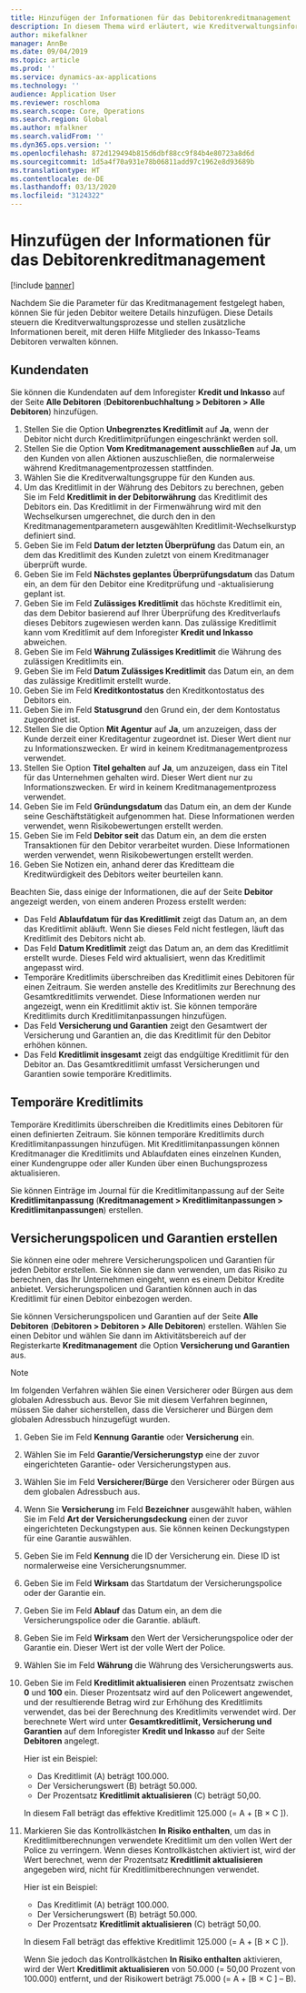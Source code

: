 ```yaml
---
title: Hinzufügen der Informationen für das Debitorenkreditmanagement
description: In diesem Thema wird erläutert, wie Kreditverwaltungsinformationen für einen Debitor hinzugefügt werden.
author: mikefalkner
manager: AnnBe
ms.date: 09/04/2019
ms.topic: article
ms.prod: ''
ms.service: dynamics-ax-applications
ms.technology: ''
audience: Application User
ms.reviewer: roschloma
ms.search.scope: Core, Operations
ms.search.region: Global
ms.author: mfalkner
ms.search.validFrom: ''
ms.dyn365.ops.version: ''
ms.openlocfilehash: 872d129494b815d6dbf88cc9f84b4e80723a8d6d
ms.sourcegitcommit: 1d5a4f70a931e78b06811add97c1962e8d93689b
ms.translationtype: HT
ms.contentlocale: de-DE
ms.lasthandoff: 03/13/2020
ms.locfileid: "3124322"
---
```

# <a name="add-credit-management-information-for-customers"></a>Hinzufügen der Informationen für das Debitorenkreditmanagement

[!include [banner](../includes/banner.md)]

Nachdem Sie die Parameter für das Kreditmanagement festgelegt haben, können Sie für jeden Debitor weitere Details hinzufügen. Diese Details steuern die Kreditverwaltungsprozesse und stellen zusätzliche Informationen bereit, mit deren Hilfe Mitglieder des Inkasso-Teams Debitoren verwalten können.

## <a name="customer-information"></a>Kundendaten

Sie können die Kundendaten auf dem Inforegister **Kredit und Inkasso** auf der Seite **Alle Debitoren** (**Debitorenbuchhaltung \> Debitoren \> Alle Debitoren**) hinzufügen.

1. Stellen Sie die Option **Unbegrenztes Kreditlimit** auf **Ja**, wenn der Debitor nicht durch Kreditlimitprüfungen eingeschränkt werden soll.
2. Stellen Sie die Option **Vom Kreditmanagement ausschließen** auf **Ja**, um den Kunden von allen Aktionen auszuschließen, die normalerweise während Kreditmanagementprozessen stattfinden.
3. Wählen Sie die Kreditverwaltungsgruppe für den Kunden aus.
4. Um das Kreditlimit in der Währung des Debitors zu berechnen, geben Sie im Feld **Kreditlimit in der Debitorwährung** das Kreditlimit des Debitors ein. Das Kreditlimit in der Firmenwährung wird mit den Wechselkursen umgerechnet, die durch den in den Kreditmanagementparametern ausgewählten Kreditlimit-Wechselkurstyp definiert sind.
5. Geben Sie im Feld **Datum der letzten Überprüfung** das Datum ein, an dem das Kreditlimit des Kunden zuletzt von einem Kreditmanager überprüft wurde.
6. Geben Sie im Feld **Nächstes geplantes Überprüfungsdatum** das Datum ein, an dem für den Debitor eine Kreditprüfung und -aktualisierung geplant ist.
7. Geben Sie im Feld **Zulässiges Kreditlimit** das höchste Kreditlimit ein, das dem Debitor basierend auf Ihrer Überprüfung des Kreditverlaufs dieses Debitors zugewiesen werden kann. Das zulässige Kreditlimit kann vom Kreditlimit auf dem Inforegister **Kredit und Inkasso** abweichen.
8. Geben Sie im Feld **Währung Zulässiges Kreditlimit** die Währung des zulässigen Kreditlimits ein.
9. Geben Sie im Feld **Datum Zulässiges Kreditlimit** das Datum ein, an dem das zulässige Kreditlimit erstellt wurde.
10. Geben Sie im Feld **Kreditkontostatus** den Kreditkontostatus des Debitors ein.
11. Geben Sie im Feld **Statusgrund** den Grund ein, der dem Kontostatus zugeordnet ist.
12. Stellen Sie die Option **Mit Agentur** auf **Ja**, um anzuzeigen, dass der Kunde derzeit einer Kreditagentur zugeordnet ist. Dieser Wert dient nur zu Informationszwecken. Er wird in keinem Kreditmanagementprozess verwendet.
13. Stellen Sie Option **Titel gehalten** auf **Ja**, um anzuzeigen, dass ein Titel für das Unternehmen gehalten wird. Dieser Wert dient nur zu Informationszwecken. Er wird in keinem Kreditmanagementprozess verwendet.
14. Geben Sie im Feld **Gründungsdatum** das Datum ein, an dem der Kunde seine Geschäftstätigkeit aufgenommen hat. Diese Informationen werden verwendet, wenn Risikobewertungen erstellt werden.
15. Geben Sie im Feld **Debitor seit** das Datum ein, an dem die ersten Transaktionen für den Debitor verarbeitet wurden. Diese Informationen werden verwendet, wenn Risikobewertungen erstellt werden.
16. Geben Sie Notizen ein, anhand derer das Kreditteam die Kreditwürdigkeit des Debitors weiter beurteilen kann.

Beachten Sie, dass einige der Informationen, die auf der Seite **Debitor** angezeigt werden, von einem anderen Prozess erstellt werden:

- Das Feld **Ablaufdatum für das Kreditlimit** zeigt das Datum an, an dem das Kreditlimit abläuft. Wenn Sie dieses Feld nicht festlegen, läuft das Kreditlimit des Debitors nicht ab.
- Das Feld **Datum Kreditlimit** zeigt das Datum an, an dem das Kreditlimit erstellt wurde. Dieses Feld wird aktualisiert, wenn das Kreditlimit angepasst wird.
- Temporäre Kreditlimits überschreiben das Kreditlimit eines Debitoren für einen Zeitraum. Sie werden anstelle des Kreditlimits zur Berechnung des Gesamtkreditlimits verwendet. Diese Informationen werden nur angezeigt, wenn ein Kreditlimit aktiv ist. Sie können temporäre Kreditlimits durch Kreditlimitanpassungen hinzufügen.
- Das Feld **Versicherung und Garantien** zeigt den Gesamtwert der Versicherung und Garantien an, die das Kreditlimit für den Debitor erhöhen können.
- Das Feld **Kreditlimit insgesamt** zeigt das endgültige Kreditlimit für den Debitor an. Das Gesamtkreditlimit umfasst Versicherungen und Garantien sowie temporäre Kreditlimits.

## <a name="temporary-credit-limits"></a>Temporäre Kreditlimits

Temporäre Kreditlimits überschreiben die Kreditlimits eines Debitoren für einen definierten Zeitraum. Sie können temporäre Kreditlimits durch Kreditlimitanpassungen hinzufügen. Mit Kreditlimitanpassungen können Kreditmanager die Kreditlimits und Ablaufdaten eines einzelnen Kunden, einer Kundengruppe oder aller Kunden über einen Buchungsprozess aktualisieren.

Sie können Einträge im Journal für die Kreditlimitanpassung auf der Seite **Kreditlimitanpassung** (**Kreditmanagement \> Kreditlimitanpassungen \> Kreditlimitanpassungen**) erstellen.

## <a name="create-insurance-policies-and-guarantees"></a>Versicherungspolicen und Garantien erstellen

Sie können eine oder mehrere Versicherungspolicen und Garantien für jeden Debitor erstellen. Sie können sie dann verwenden, um das Risiko zu berechnen, das Ihr Unternehmen eingeht, wenn es einem Debitor Kredite anbietet. Versicherungspolicen und Garantien können auch in das Kreditlimit für einen Debitor einbezogen werden.

Sie können Versicherungspolicen und Garantien auf der Seite **Alle Debitoren** (**Debitoren \> Debitoren \> Alle Debitoren**) erstellen. Wählen Sie einen Debitor und wählen Sie dann im Aktivitätsbereich auf der Registerkarte **Kreditmanagement** die Option **Versicherung und Garantien** aus.

> [!NOTE]
> Im folgenden Verfahren wählen Sie einen Versicherer oder Bürgen aus dem globalen Adressbuch aus. Bevor Sie mit diesem Verfahren beginnen, müssen Sie daher sicherstellen, dass die Versicherer und Bürgen dem globalen Adressbuch hinzugefügt wurden.

1. Geben Sie im Feld **Kennung** **Garantie** oder **Versicherung** ein.
2. Wählen Sie im Feld **Garantie/Versicherungstyp** eine der zuvor eingerichteten Garantie- oder Versicherungstypen aus.
3. Wählen Sie im Feld **Versicherer/Bürge** den Versicherer oder Bürgen aus dem globalen Adressbuch aus. 
4. Wenn Sie **Versicherung** im Feld **Bezeichner** ausgewählt haben, wählen Sie im Feld **Art der Versicherungsdeckung** einen der zuvor eingerichteten Deckungstypen aus. Sie können keinen Deckungstypen für eine Garantie auswählen.
5. Geben Sie im Feld **Kennung** die ID der Versicherung ein. Diese ID ist normalerweise eine Versicherungsnummer.
6. Geben Sie im Feld **Wirksam** das Startdatum der Versicherungspolice oder der Garantie ein.
7. Geben Sie im Feld **Ablauf** das Datum ein, an dem die Versicherungspolice oder die Garantie. abläuft.
8. Geben Sie im Feld **Wirksam** den Wert der Versicherungspolice oder der Garantie ein. Dieser Wert ist der volle Wert der Police.
9. Wählen Sie im Feld **Währung** die Währung des Versicherungswerts aus. 
10. Geben Sie im Feld **Kreditlimit aktualisieren** einen Prozentsatz zwischen **0** und **100** ein. Dieser Prozentsatz wird auf den Policewert angewendet, und der resultierende Betrag wird zur Erhöhung des Kreditlimits verwendet, das bei der Berechnung des Kreditlimits verwendet wird. Der berechnete Wert wird unter **Gesamtkreditlimit, Versicherung und Garantien** auf dem Inforegister **Kredit und Inkasso** auf der Seite **Debitoren** angelegt.

    Hier ist ein Beispiel:

    - Das Kreditlimit (A) beträgt 100.000.
    - Der Versicherungswert (B) beträgt 50.000.
    - Der Prozentsatz **Kreditlimit aktualisieren** (C) beträgt 50,00.
    
    In diesem Fall beträgt das effektive Kreditlimit 125.000 (= A + \[B × C \]).

11. Markieren Sie das Kontrollkästchen **In Risiko enthalten**, um das in Kreditlimitberechnungen verwendete Kreditlimit um den vollen Wert der Police zu verringern. Wenn dieses Kontrollkästchen aktiviert ist, wird der Wert berechnet, wenn der Prozentsatz **Kreditlimit aktualisieren** angegeben wird, nicht für Kreditlimitberechnungen verwendet.

    Hier ist ein Beispiel:

    - Das Kreditlimit (A) beträgt 100.000.
    - Der Versicherungswert (B) beträgt 50.000.
    - Der Prozentsatz **Kreditlimit aktualisieren** (C) beträgt 50,00.

    In diesem Fall beträgt das effektive Kreditlimit 125.000 (= A + \[B × C \]).
    
    Wenn Sie jedoch das Kontrollkästchen **In Risiko enthalten** aktivieren, wird der Wert **Kreditlimit aktualisieren** von 50.000 (= 50,00 Prozent von 100.000) entfernt, und der Risikowert beträgt 75.000 (= A + \[B × C \] – B).
